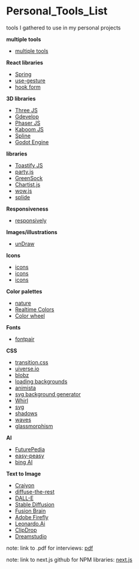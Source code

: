 # Personal_Tools_List
tools I gathered to use in my personal projects

<b> multiple tools  </b>

- <a href="https://omatsuri.app/" target="_blank"> multiple tools </a>

<b> React libraries  </b>

- <a href="https://react-spring.dev/" target="_blank"> Spring </a>
- <a href="https://use-gesture.netlify.app/" target="_blank"> use-gesture </a>
- <a href="https://react-hook-form.com/" target="_blank"> hook form </a>

<b> 3D libraries  </b>

- <a href="https://threejs.org/" target="_blank"> Three JS </a>
- <a href="https://gdevelop.io/" target="_blank"> Gdevelop </a>
- <a href="https://phaser.io/" target="_blank"> Phaser JS </a>
- <a href="https://kaboomjs.com/" target="_blank"> Kaboom JS </a>
- <a href="https://spline.design/" target="_blank"> Spline </a>
- <a href="https://godotengine.org/" target="_blank"> Godot Engine </a>

<b> libraries  </b>

- <a href="https://apvarun.github.io/toastify-js/" target="_blank"> Toastify JS </a>
- <a href="https://party.js.org/" target="_blank"> party.js </a>
- <a href="https://greensock.com/" target="_blank"> GreenSock </a>
- <a href="https://gionkunz.github.io/chartist-js/" target="_blank"> Chartist.js </a>
- <a href="https://wowjs.uk/" target="_blank"> wow.js </a>
- <a href="https://splidejs.com/" target="_blank"> splide </a>

<b> Responsiveness  </b>

- <a href="https://responsively.app/" target="_blank"> responsively </a>

<b> Images/illustrations </b>

- <a href="https://undraw.co/illustrations" target="_blank"> unDraw </a>

<b> Icons </b>

- <a href="https://iconify.design/" target="_blank"> icons </a>
- <a href="https://www.toools.design/free-open-source-icon-libraries" target="_blank"> icons </a>
- <a href="https://lordicon.com/icons" target="_blank"> icons </a>

<b> Color palettes </b>

- <a href="https://colorpalettes.earth/" target="_blank"> nature </a>
- <a href="https://realtimecolors.com/?colors=000000-ffffff-8fb3ff-ebf1ff-d41d6d" target="_blank"> Realtime Colors </a>
- <a href="https://www.canva.com/colors/color-wheel/" target="_blank"> Color wheel </a>


<b> Fonts </b>

- <a href="https://www.fontpair.co/" target="_blank"> fontpair </a>

<b> CSS </b>

- <a href="https://www.transition.style/#in:wipe:cinematic" target="_blank"> transition.css </a>
- <a href="https://uiverse.io/" target="_blank"> uiverse.io </a>
- <a href="https://toruskit.com/tools/blobz/" target="_blank"> blobz </a>
- <a href="https://loading.io/background" target="_blank"> loading backgrounds </a>
- <a href="https://animista.net/" target="_blank"> animista </a>
- <a href="https://bgjar.com/" target="_blank"> svg background generator </a>
- <a href="https://whirl.netlify.app/" target="_blank"> Whirl </a>
- <a href="https://app.haikei.app/" target="_blank"> svg </a>
- <a href="https://box-shadow.dev/" target="_blank"> shadows </a>
- <a href="https://getwaves.io/" target="_blank"> waves </a>
- <a href="https://hype4.academy/tools/glassmorphism-generator" target="_blank"> glassmorphism </a>

<b> AI </b>

- <a href="https://www.futurepedia.io/" target="_blank"> FuturePedia </a>
- <a href="https://easy-peasy.ai/"> easy-peasy </a>
- <a href="https://www.bing.com/create"> bing AI </a>

<b> Text to Image </b>

- <a href="https://www.craiyon.com/" target="_blank"> Craiyon </a>
- <a href="https://huggingface.co/spaces/huggingface-projects/diffuse-the-rest"> diffuse-the-rest </a>
- <a href="https://labs.openai.com/"> DALL-E </a>
- <a href="https://stablediffusionweb.com/#demo"> Stable Diffusion </a>
- <a href="https://editor.fusionbrain.ai/"> Fusion Brain </a>
- <a href="https://firefly.adobe.com/inspire/images"> Adobe Firefly </a>
- <a href="https://app.leonardo.ai/"> Leonardo.Ai </a>
- <a href="https://clipdrop.co"> ClipDrop </a>
- <a href="https://beta.dreamstudio.ai/generate"> Dreamstudio </a>

note: link to .pdf for interviews: <a href="https://drive.google.com/file/d/1Gq9eHH1-fFSvhamiNuzJVpiALFSQIZg8/view" target="_blank"> pdf </a>

note: link to next.js github for NPM libraries: <a href="https://github.com/officialrajdeepsingh/awesome-nextjs" target="_blank"> next.js </a>
